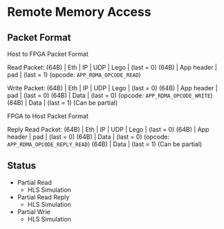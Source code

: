 # Remote Memory Access

## Packet Format

Host to FPGA Packet Format

Read Packet:
 (64B)      | Eth | IP | UDP | Lego | (last = 0)
 (64B)      | App header |    pad   | (last = 1) (opcode: `APP_RDMA_OPCODE_READ`)

Write Packet:
 (64B)      | Eth | IP | UDP | Lego | (last = 0)
 (64B)      | App header |    pad   | (last = 0)
 (64B)      |          Data         | (last = 0) (opcode: `APP_RDMA_OPCODE_WRITE`)
 (64B)      |          Data         | (last = 1) (Can be partial)

FPGA to Host Packet Format

Reply Read Packet:
 (64B)      | Eth | IP | UDP | Lego | (last = 0)
 (64B)      | App header |    pad   | (last = 0)
 (64B)      |          Data         | (last = 0) (opcode: `APP_RDMA_OPCODE_REPLY_READ`)
 (64B)      |          Data         | (last = 1) (Can be partial)


## Status

- Partial Read
	- HLS Simulation
- Partial Read Reply
	- HLS Simulation
- Partial Wrie
	- HLS Simulation
